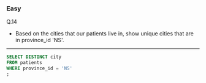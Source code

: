 ### Easy  
Q.14  
* Based on the cities that our patients live in, show unique cities that are in province_id 'NS'.

---
```SQL
SELECT DISTINCT city
FROM patients
WHERE province_id = 'NS'
;
```
